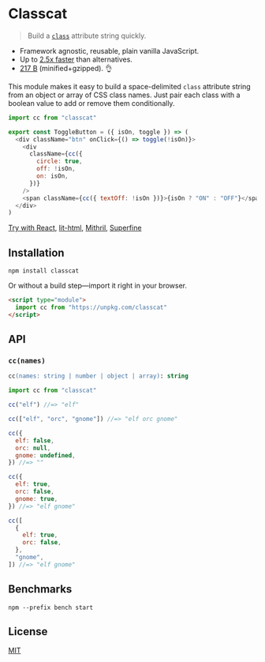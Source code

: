 # Classcat

> Build a [`class`](https://developer.mozilla.org/en-US/docs/Web/HTML/Global_attributes/class) attribute string quickly.

- Framework agnostic, reusable, plain vanilla JavaScript.
- Up to [2.5x faster]() than alternatives.
- [217 B](http://bundlephobia.com/result?p=classcat) (minified+gzipped). 👌

This module makes it easy to build a space-delimited `class` attribute string from an object or array of CSS class names. Just pair each class with a boolean value to add or remove them conditionally.

```js
import cc from "classcat"

export const ToggleButton = ({ isOn, toggle }) => (
  <div className="btn" onClick={() => toggle(!isOn)}>
    <div
      className={cc({
        circle: true,
        off: !isOn,
        on: isOn,
      })}
    />
    <span className={cc({ textOff: !isOn })}>{isOn ? "ON" : "OFF"}</span>
  </div>
)
```

[Try with React](https://codepen.io/jorgebucaran/pen/NYgLwG?editors=0010), [lit-html](https://codepen.io/jorgebucaran/pen/LjPJEp?editors=1000), [Mithril](https://codepen.io/jorgebucaran/pen/JjjOjwB?editors=1100), [Superfine](https://codepen.io/jorgebucaran/pen/wrMvjz?editors=1000)

## Installation

```console
npm install classcat
```

Or without a build step—import it right in your browser.

```html
<script type="module">
  import cc from "https://unpkg.com/classcat"
</script>
```

## API

### `cc(names)`

```ps
cc(names: string | number | object | array): string
```

```js
import cc from "classcat"

cc("elf") //=> "elf"

cc(["elf", "orc", "gnome"]) //=> "elf orc gnome"

cc({
  elf: false,
  orc: null,
  gnome: undefined,
}) //=> ""

cc({
  elf: true,
  orc: false,
  gnome: true,
}) //=> "elf gnome"

cc([
  {
    elf: true,
    orc: false,
  },
  "gnome",
]) //=> "elf gnome"
```

## Benchmarks

```console
npm --prefix bench start
```

## License

[MIT](LICENSE.md)
